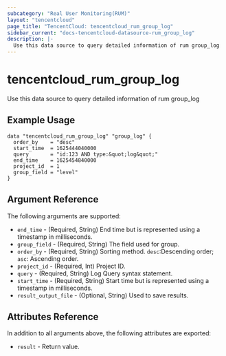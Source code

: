```yaml
---
subcategory: "Real User Monitoring(RUM)"
layout: "tencentcloud"
page_title: "TencentCloud: tencentcloud_rum_group_log"
sidebar_current: "docs-tencentcloud-datasource-rum_group_log"
description: |-
  Use this data source to query detailed information of rum group_log
---
```


# tencentcloud_rum_group_log

Use this data source to query detailed information of rum group_log

## Example Usage

```hcl
data "tencentcloud_rum_group_log" "group_log" {
  order_by    = "desc"
  start_time  = 1625444040000
  query       = "id:123 AND type:&quot;log&quot;"
  end_time    = 1625454840000
  project_id  = 1
  group_field = "level"
}
```

## Argument Reference

The following arguments are supported:

* `end_time` - (Required, String) End time but is represented using a timestamp in milliseconds.
* `group_field` - (Required, String) The field used for group.
* `order_by` - (Required, String) Sorting method. `desc`:Descending order; `asc`: Ascending order.
* `project_id` - (Required, Int) Project ID.
* `query` - (Required, String) Log Query syntax statement.
* `start_time` - (Required, String) Start time but is represented using a timestamp in milliseconds.
* `result_output_file` - (Optional, String) Used to save results.

## Attributes Reference

In addition to all arguments above, the following attributes are exported:

* `result` - Return value.


